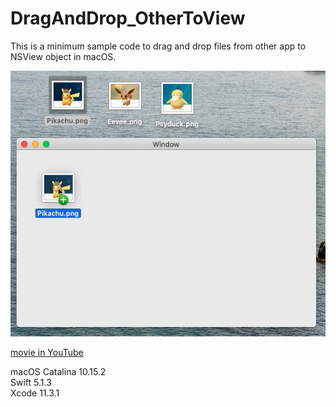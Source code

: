 # DragAndDrop_OtherToView
This is a minimum sample code to drag and drop files from other app to NSView object in macOS.

![screenshot](screenshot_OtherToView.png)

[movie in YouTube](https://youtu.be/uvRd7uoUqSA)


macOS Catalina 10.15.2  
Swift 5.1.3  
Xcode 11.3.1  
